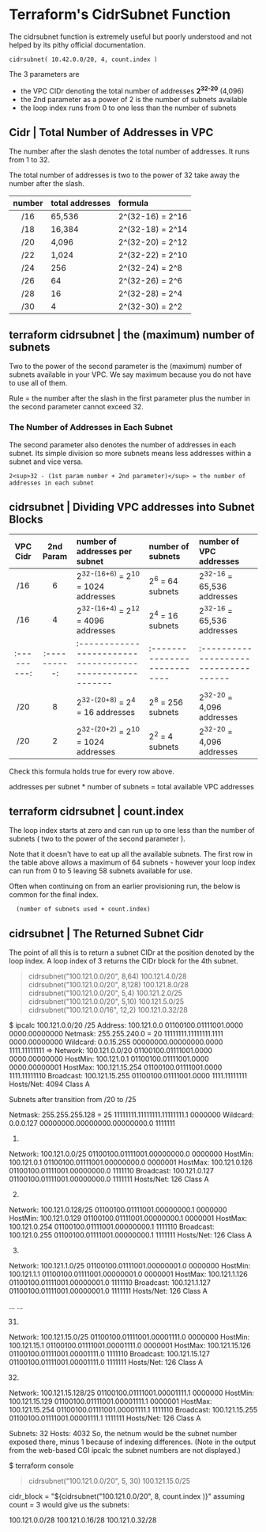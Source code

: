 
# Terraform's CidrSubnet Function

The cidrsubnet function is extremely useful but poorly understood and not helped by its pithy official documentation.

    cidrsubnet( 10.42.0.0/20, 4, count.index )

The 3 parameters are

- the VPC CIDr denoting the total number of addresses **2<sup>32-20</sup>** (4,096)
- the 2nd parameter as a power of 2 is the number of subnets available
- the loop index runs from 0 to one less than the number of subnets

## Cidr | Total Number of Addresses in VPC

The number after the slash denotes the total number of addresses. It runs from 1 to 32.

The total number of addresses is two to the power of 32 take away the number after the slash.

| number | total addresses | formula           |
|:------:|:--------------- |:----------------- |
|  /16   |   65,536        | 2^(32-16) = 2^16  |
|  /18   |   16,384        | 2^(32-18) = 2^14  |
|  /20   |    4,096        | 2^(32-20) = 2^12  |
|  /22   |    1,024        | 2^(32-22) = 2^10  |
|  /24   |      256        | 2^(32-24) = 2^8   |
|  /26   |       64        | 2^(32-26) = 2^6   |
|  /28   |       16        | 2^(32-28) = 2^4   |
|  /30   |        4        | 2^(32-30) = 2^2   |

## terraform cidrsubnet | the (maximum) number of subnets

Two to the power of the second parameter is the (maximum) number of subnets available in your VPC. We say maximum because you do not have to use all of them.

Rule = the number after the slash in the first parameter plus the number in the second parameter cannot exceed 32.

### The Number of Addresses in Each Subnet

The second parameter also denotes the number of addresses in each subnet. Its simple division so more subnets means less addresses within a subnet and vice versa.

    2<sup>32 - (1st param number + 2nd parameter)</sup> = the number of addresses in each subnet
    

## cidrsubnet | Dividing VPC addresses into Subnet Blocks

| VPC Cidr  | 2nd Param  | number of addresses per subnet                          | number of subnets           | number of VPC addresses              |
|:---------:|:----------:|:------------------------------------------------------- |:--------------------------- |:------------------------------------ |
|  /16      |   6        | 2<sup>32-(16+6)</sup> = 2<sup>10</sup> = 1024 addresses | 2<sup>6</sup> = 64 subnets  | 2<sup>32-16</sup> = 65,536 addresses |
|  /16      |   4        | 2<sup>32-(16+4)</sup> = 2<sup>12</sup> = 4096 addresses | 2<sup>4</sup> = 16 subnets  | 2<sup>32-16</sup> = 65,536 addresses |
|:---------:|:----------:|:------------------------------------------------------- |:--------------------------- |:------------------------------------ |
|  /20      |   8        | 2<sup>32-(20+8)</sup> = 2<sup>4</sup>  = 16 addresses   | 2<sup>8</sup> = 256 subnets | 2<sup>32-20</sup> = 4,096 addresses  |
|  /20      |   2        | 2<sup>32-(20+2)</sup> = 2<sup>10</sup> = 1024 addresses | 2<sup>2</sup> = 4 subnets   | 2<sup>32-20</sup> = 4,096 addresses  |


Check this formula holds true for every row above.

   addresses per subnet * number of subnets = total available VPC addresses

## terraform cidrsubnet | count.index

The loop index starts at zero and can run up to one less than the number of subnets ( two to the power of the second parameter ).

Note that it doesn't have to eat up all the available subnets. The first row in the table above allows a maximum of 64 subnets - however your loop index can run from 0 to 5 leaving 58 subnets available for use.

Often when continuing on from an earlier provisioning run, the below is common for the final index.

      (number of subnets used + count.index)


## cidrsubnet | The Returned Subnet Cidr

The point of all this is to return a subnet CIDr at the position denoted by the loop index. A loop index of 3 returns the CIDr block for the 4th subnet.

> cidrsubnet("100.121.0.0/20", 8,64)
100.121.4.0/28
> cidrsubnet("100.121.0.0/20", 8,128)
100.121.8.0/28
> cidrsubnet("100.121.0.0/20", 5,4)
100.121.2.0/25
> cidrsubnet("100.121.0.0/20", 5,10)
100.121.5.0/25
> cidrsubnet("100.121.0.0/16", 12,2)
100.121.0.32/28


$ ipcalc 100.121.0.0/20 /25
Address:   100.121.0.0          01100100.01111001.0000 0000.00000000
Netmask:   255.255.240.0 = 20   11111111.11111111.1111 0000.00000000
Wildcard:  0.0.15.255           00000000.00000000.0000 1111.11111111
=>
Network:   100.121.0.0/20       01100100.01111001.0000 0000.00000000
HostMin:   100.121.0.1          01100100.01111001.0000 0000.00000001
HostMax:   100.121.15.254       01100100.01111001.0000 1111.11111110
Broadcast: 100.121.15.255       01100100.01111001.0000 1111.11111111
Hosts/Net: 4094                  Class A

Subnets after transition from /20 to /25

Netmask:   255.255.255.128 = 25 11111111.11111111.11111111.1 0000000
Wildcard:  0.0.0.127            00000000.00000000.00000000.0 1111111

 1.
Network:   100.121.0.0/25       01100100.01111001.00000000.0 0000000
HostMin:   100.121.0.1          01100100.01111001.00000000.0 0000001
HostMax:   100.121.0.126        01100100.01111001.00000000.0 1111110
Broadcast: 100.121.0.127        01100100.01111001.00000000.0 1111111
Hosts/Net: 126                   Class A

 2.
Network:   100.121.0.128/25     01100100.01111001.00000000.1 0000000
HostMin:   100.121.0.129        01100100.01111001.00000000.1 0000001
HostMax:   100.121.0.254        01100100.01111001.00000000.1 1111110
Broadcast: 100.121.0.255        01100100.01111001.00000000.1 1111111
Hosts/Net: 126                   Class A

 3.
Network:   100.121.1.0/25       01100100.01111001.00000001.0 0000000
HostMin:   100.121.1.1          01100100.01111001.00000001.0 0000001
HostMax:   100.121.1.126        01100100.01111001.00000001.0 1111110
Broadcast: 100.121.1.127        01100100.01111001.00000001.0 1111111
Hosts/Net: 126                   Class A

... <snip> ...

 31.
Network:   100.121.15.0/25      01100100.01111001.00001111.0 0000000
HostMin:   100.121.15.1         01100100.01111001.00001111.0 0000001
HostMax:   100.121.15.126       01100100.01111001.00001111.0 1111110
Broadcast: 100.121.15.127       01100100.01111001.00001111.0 1111111
Hosts/Net: 126                   Class A

 32.
Network:   100.121.15.128/25    01100100.01111001.00001111.1 0000000
HostMin:   100.121.15.129       01100100.01111001.00001111.1 0000001
HostMax:   100.121.15.254       01100100.01111001.00001111.1 1111110
Broadcast: 100.121.15.255       01100100.01111001.00001111.1 1111111
Hosts/Net: 126                   Class A


Subnets:   32
Hosts:     4032
So, the netnum would be the subnet number exposed there, minus 1 because of indexing differences. (Note in the output from the web-based CGI ipcalc the subnet numbers are not displayed.)

$ terraform console
> cidrsubnet("100.121.0.0/20", 5, 30)
100.121.15.0/25


 cidr_block = "${cidrsubnet("100.121.0.0/20", 8, count.index )}"
assuming count = 3 would give us the subnets:

100.121.0.0/28
100.121.0.16/28
100.121.0.32/28
